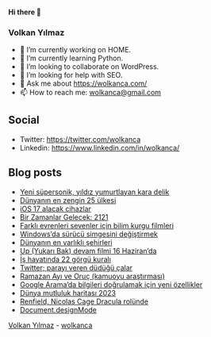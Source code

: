 #### Hi there 👋

### Volkan Yılmaz

- 🔭 I’m currently working on HOME.
- 🌱 I’m currently learning Python.
- 👯 I’m looking to collaborate on WordPress.
- 🤔 I’m looking for help with SEO.
- 💬 Ask me about https://wolkanca.com/
- 📫 How to reach me: wolkanca@gmail.com

## Social
- Twitter: https://twitter.com/wolkanca
- Linkedin: https://www.linkedin.com/in/wolkanca/



## Blog posts
<!-- BLOG-POST-LIST:START -->
- [Yeni süpersonik, yıldız yumurtlayan kara delik](https://wolkanca.com/yeni-supersonik-yildiz-yumurtlayan-kara-delik/)
- [Dünyanın en zengin 25 ülkesi](https://wolkanca.com/dunyanin-en-zengin-25-ulkesi/)
- [iOS 17 alacak cihazlar](https://wolkanca.com/ios-17-alacak-cihazlar/)
- [Bir Zamanlar Gelecek: 2121](https://wolkanca.com/bir-zamanlar-gelecek-2121/)
- [Farklı evrenleri sevenler için bilim kurgu filmleri](https://wolkanca.com/farkli-evrenleri-sevenler-icin-bilim-kurgu-filmleri/)
- [Windows’da sürücü simgesini değiştirmek](https://wolkanca.com/windowsda-surucu-simgesini-degistirmek/)
- [Dünyanın en varlıklı şehirleri](https://wolkanca.com/dunyanin-en-varlikli-sehirleri/)
- [Up &lpar;Yukarı Bak&rpar; devam filmi 16 Haziran’da](https://wolkanca.com/up-yukari-bak-devam-filmi-16-haziranda/)
- [İş hayatında 22 görgü kuralı](https://wolkanca.com/is-hayatinda-22-gorgu-kurali/)
- [Twitter; parayı veren düdüğü çalar](https://wolkanca.com/twitter-parayi-veren-dudugu-calar/)
- [Ramazan Ayı ve Oruç &lpar;kamuoyu araştırması&rpar;](https://wolkanca.com/ramazan-ayi-ve-oruc-kamuoyu-arastirmasi/)
- [Google Arama’da bilgileri doğrulamak için yeni özellikler](https://wolkanca.com/google-aramada-bilgileri-dogrulamak-icin-yeni-ozellikler/)
- [Dünya mutluluk haritası 2023](https://wolkanca.com/dunya-mutluluk-haritasi-2023/)
- [Renfield, Nicolas Cage Dracula rolünde](https://wolkanca.com/renfield-nicolas-cage-dracula-rolunde/)
- [Document.designMode](https://wolkanca.com/document-designmode/)
<!-- BLOG-POST-LIST:END -->


[Volkan Yılmaz](https://volkanyilmaz.com.tr/) - [wolkanca](https://wolkanca.com/)
